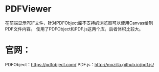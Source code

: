 # PDFViewer
在前端显示PDF文件，针对PDFObject库不支持的浏览器可以使用Canvas绘制PDF文件内容。
使用了PDFObject和PDF.js这两个库，后者体积比较大。
# 官网：
PDFObject：https://pdfobject.com/
PDF.js：http://mozilla.github.io/pdf.js/
